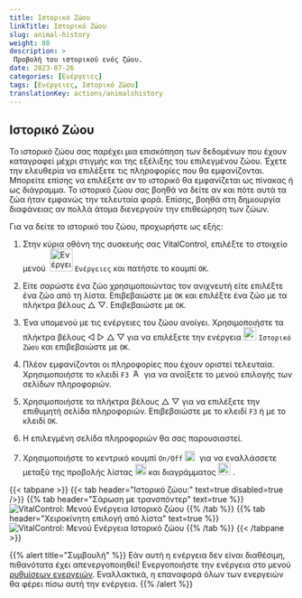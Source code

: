 ```yaml
---
title: Ιστορικό Ζώου
linkTitle: Ιστορικό Ζώου
slug: animal-history
weight: 80
description: >
 Προβολή του ιστορικού ενός ζώου.
date: 2023-07-26
categories: [Ενέργειες]
tags: [Ενέργειες, Ιστορικό Ζώου]
translationKey: actions/animalshistory
---
```


## Ιστορικό Ζώου

Το ιστορικό ζώου σας παρέχει μια επισκόπηση των δεδομένων που έχουν καταγραφεί μέχρι στιγμής και της εξέλιξης του επιλεγμένου ζώου. Έχετε την ελευθερία να επιλέξετε τις πληροφορίες που θα εμφανίζονται. Μπορείτε επίσης να επιλέξετε αν το ιστορικό θα εμφανίζεται ως πίνακας ή ως διάγραμμα. Το ιστορικό ζώου σας βοηθά να δείτε αν και πότε αυτά τα ζώα ήταν εμφανώς την τελευταία φορά. Επίσης, βοηθά στη δημιουργία διαφάνειας αν πολλά άτομα διενεργούν την επιθεώρηση των ζώων.

Για να δείτε το ιστορικό του ζώου, προχωρήστε ως εξής:

1. Στην κύρια οθόνη της συσκευής σας VitalControl, επιλέξτε το στοιχείο μενού &nbsp;<img src="/icons/actions.svg" width="40" align="bottom" alt="Ενέργειες" />  `Ενέργειες` και πατήστε το κουμπί `OK`.

2. Είτε σαρώστε ένα ζώο χρησιμοποιώντας τον ανιχνευτή είτε επιλέξτε ένα ζώο από τη λίστα. Επιβεβαιώστε με `OK` και επιλέξτε ένα ζώο με τα πλήκτρα βέλους △ ▽. Επιβεβαιώστε με `OK`.

3. Ένα υπομενού με τις ενέργειες του ζώου ανοίγει. Χρησιμοποιήστε τα πλήκτρα βέλους ◁ ▷ △ ▽ για να επιλέξετε την ενέργεια <img src="/icons/actions/history.svg" width="23" align="bottom" alt="Ιστορικό Ζώου" /> `Ιστορικό Ζώου` και επιβεβαιώστε με `OK`.

4. Πλέον εμφανίζονται οι πληροφορίες που έχουν οριστεί τελευταία. Χρησιμοποιήστε το κλειδί `F3` &nbsp;<img src="/icons/footer/open-popup.svg" width="15" align="bottom" alt="Άνοιγμα αναδυόμενου μενού" /> για να ανοίξετε το μενού επιλογής των σελίδων πληροφοριών.

5. Χρησιμοποιήστε τα πλήκτρα βέλους △ ▽ για να επιλέξετε την επιθυμητή σελίδα πληροφοριών. Επιβεβαιώστε με το κλειδί `F3` ή με το κλειδί `OK`.

6. Η επιλεγμένη σελίδα πληροφοριών θα σας παρουσιαστεί.

7. Χρησιμοποιήστε το κεντρικό κουμπί `On/Off` <img src="/icons/footer/on-off.svg" width="18" align="bottom" alt="Κουμπί On/Off" />&nbsp; για να εναλλάσσετε μεταξύ της προβολής λίστας <img src="/icons/footer/list.svg" width="20" align="bottom" alt="Προβολή λίστας" /> και διαγράμματος <img src="/icons/footer/chart.svg" width="22" align="bottom" alt="Προβολή διαγράμματος" />&nbsp;.

{{< tabpane >}}
{{< tab header="Ιστορικό ζώου:" text=true disabled=true />}}
{{% tab header="Σάρωση με τρανσπόντερ" text=true %}}
![VitalControl: Μενού Ενέργεια Ιστορικό ζώου](../images/animalhistory-scan.png "Ιστορικό ζώου")
{{% /tab %}}
{{% tab header="Χειροκίνητη επιλογή από λίστα" text=true %}}
![VitalControl: Μενού Ενέργεια Ιστορικό ζώου](../images/animalhistory.png "Ιστορικό ζώου")
{{% /tab %}}
{{< /tabpane >}}

{{% alert title="Συμβουλή" %}}
Εάν αυτή η ενέργεια δεν είναι διαθέσιμη, πιθανότατα έχει απενεργοποιηθεί! Ενεργοποιήστε την ενέργεια στο μενού [ρυθμίσεων ενεργειών](../settings/). Εναλλακτικά, η επαναφορά όλων των ενεργειών θα φέρει πίσω αυτή την ενέργεια.
{{% /alert %}}
